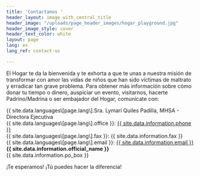 ```yaml
---
title: 'Contactanos '
header_layout: image_with_central_title
header_image: "/uploads/page_header_images/hogar_playground.jpg"
header_image_style: cover
header_text_color: white
layout: page
lang: es
lang_ref: contact-us

---
```

El Hogar te da la bienvenida y te exhorta a que te unas a nuestra misión de transformar con amor las vidas de niños que han sido víctimas de maltrato y erradicar tan grave problema. Para obtener más información sobre cómo donar tu tiempo o dinero, auspiciar un evento, visitarnos, hacerte Padrino/Madrina o ser embajador del Hogar, comunícate con: 

<div> {{ site.data.languages\[page.lang\].Sra. Lymari Quiles Padilla, MHSA - Directora Ejecutiva 

<div> 

<div> {{ site.data.languages\[page.lang\].office }}: <a href="tel:{{ site.data.information.phone }}">{{ site.data.information.phone }}</a> 
 
  </div> <div> {{ site.data.languages\[page.lang\].fax }}: {{ site.data.information.fax }} </div> <div> {{ site.data.languages\[page.lang\].email }}: <a href="mailto:{{ site.data.information.email }}">{{ site.data.information.email }}</a> </div>

<div class="mt-1 is-size-4 is-cursive">
<b>
{{ site.data.information.official_name }}
</b>
</div>
<div>
{{ site.data.information.po_box }}
</div>

¡Te esperamos! ¡Tú puedes hacer la diferencia!